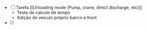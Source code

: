 
- [ ] Tarefa [[Unloading mode (Pump, crane, direct discharge, etc)]]
	- Teste de calculo de tempo
	- Adição do veiculo próprio banco e front
- [ ] 
